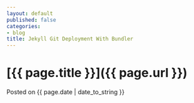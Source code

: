 ```yaml
---
layout: default
published: false
categories:
- blog
title: Jekyll Git Deployment With Bundler
---
```


# [{{ page.title }}]({{ page.url }})
<span>Posted on {{ page.date | date_to_string }}</span>
